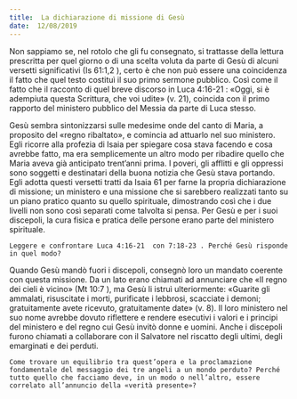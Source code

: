 ```yaml
---
title:  La dichiarazione di missione di Gesù
date:  12/08/2019
---
```


Non sappiamo se, nel rotolo che gli fu consegnato, si trattasse della lettura prescritta per quel giorno o di una scelta voluta da parte di Gesù di alcuni versetti significativi (Is 61:1,2 ), certo è che non può essere una coincidenza il fatto che quel testo costituì il suo primo sermone pubblico. Così come il fatto che il racconto di quel breve discorso in Luca 4:16-21 : «Oggi, si è adempiuta questa Scrittura, che voi udite» (v. 21), coincida con il primo rapporto del ministero pubblico del Messia da parte di Luca stesso.

Gesù sembra sintonizzarsi sulle medesime onde del canto di Maria, a proposito del «regno ribaltato», e comincia ad attuarlo nel suo ministero. Egli ricorre alla profezia di Isaia per spiegare cosa stava facendo e cosa avrebbe fatto, ma era semplicemente un altro modo per ribadire quello che Maria aveva già anticipato trent’anni prima. I poveri, gli afflitti e gli oppressi sono soggetti e destinatari della buona notizia che Gesù stava portando. Egli adotta questi versetti tratti da Isaia 61 per farne la propria dichiarazione di missione; un ministero e una missione che si sarebbero realizzati tanto su un piano pratico quanto su quello spirituale, dimostrando così che i due livelli non sono così separati come talvolta si pensa. Per Gesù e per i suoi discepoli, la cura fisica e pratica delle persone erano parte del ministero spirituale.

`Leggere e confrontare Luca 4:16-21  con 7:18-23 . Perché Gesù risponde in quel modo?`

Quando Gesù mandò fuori i discepoli, consegnò loro un mandato coerente con questa missione. Da un lato erano chiamati ad annunciare che «Il regno dei cieli è vicino» (Mt 10:7 ), ma Gesù li istruì ulteriormente: «Guarite gli ammalati, risuscitate i morti, purificate i lebbrosi, scacciate i demoni; gratuitamente avete ricevuto, gratuitamente date» (v. 8). Il loro ministero nel suo nome avrebbe dovuto riflettere e rendere esecutivi i valori e i principi del ministero e del regno cui Gesù invitò donne e uomini. Anche i discepoli furono chiamati a collaborare con il Salvatore nel riscatto degli ultimi, degli emarginati e dei perduti.

`Come trovare un equilibrio tra quest’opera e la proclamazione fondamentale del messaggio dei tre angeli a un mondo perduto? Perché tutto quello che facciamo deve, in un modo o nell’altro, essere correlato all’annuncio della «verità presente»?`